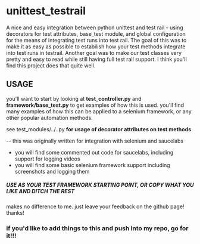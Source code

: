 # unittest_testrail
A nice and easy integration between python unittest and test rail - using decorators for test attributes, base_test module, and global configuration for the means of integrating test runs into test rail.  The goal of this was to make it as easy as possible to estabilish how your test methods integrate into test runs in testrail.  Another goal was to make our test classes very pretty and easy to read while still having full test rail support.  I think you'll find this project does that quite well.  

## USAGE
you'll want to start by looking at **test_controller.py** and **framework/base_test.py** to get examples of how this is used.
you'll find many examples of how this can be applied to a selenium framework, or any other popular automation methods.

see test_modules/../..py **for usage of decorator attributes on test methods**

-- this was originally written for integration with selenium and saucelabs 
 - you will find some commented out code for saucelabs, including support for logging videos
 - you will find some basic selenium framework support including screenshots and logging them



##### USE AS YOUR TEST FRAMEWORK STARTING POINT, OR COPY WHAT YOU LIKE AND DITCH THE REST
makes no difference to me.  just leave your feedback on the github page!  thanks!


### if you'd like to add things to this and push into my repo, go for it!!!  
